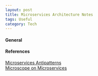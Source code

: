```yaml
---
layout: post
title: Microservices Architecture Notes
tags: Useful
category: Tech
---
```


#### General ####

#### References ####

[Microservices Antipatterns](http://theburningmonk.com/2015/05/craftconf15-takeaways-from-microservice-antipatterns/)  
[Microscope on Microservices](http://techblog.netflix.com/2015/02/a-microscope-on-microservices.html)  
